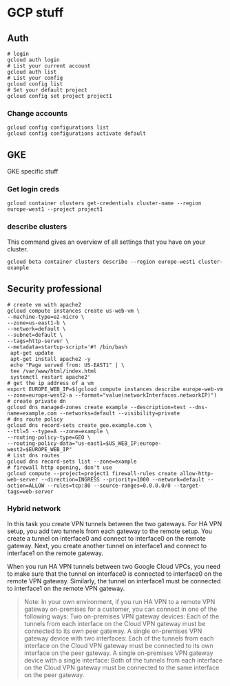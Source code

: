 # GCP stuff

## Auth

```shell
# login
gcloud auth login
# List your current account
gcloud auth list
# List your config
gcloud config list
# Set your default project
gcloud config set project project1
```

### Change accounts

```shell
gcloud config configurations list
gcloud config configurations activate default
```

## GKE

GKE specific stuff

### Get login creds

```shell
gcloud container clusters get-credentials cluster-name --region europe-west1 --project project1
```

### describe clusters

This command gives an overview of all settings that you have on your cluster.

```shell
gcloud beta container clusters describe --region europe-west1 cluster-example
```

## Security professional

```shell
# create vm with apache2
gcloud compute instances create us-web-vm \
--machine-type=e2-micro \
--zone=us-east1-b \
--network=default \
--subnet=default \
--tags=http-server \
--metadata=startup-script='#! /bin/bash
 apt-get update
 apt-get install apache2 -y
 echo "Page served from: US-EAST1" | \
 tee /var/www/html/index.html
 systemctl restart apache2'
# get the ip address of a vm
export EUROPE_WEB_IP=$(gcloud compute instances describe europe-web-vm --zone=europe-west2-a --format="value(networkInterfaces.networkIP)")
# create private dn
gcloud dns managed-zones create example --description=test --dns-name=example.com --networks=default --visibility=private
# dns route policy
gcloud dns record-sets create geo.example.com \
--ttl=5 --type=A --zone=example \
--routing-policy-type=GEO \
--routing-policy-data="us-east1=$US_WEB_IP;europe-west2=$EUROPE_WEB_IP"
# List dns routes
gcloud dns record-sets list --zone=example
# firewall http opening, don't use
gcloud compute --project=project1 firewall-rules create allow-http-web-server --direction=INGRESS --priority=1000 --network=default --action=ALLOW --rules=tcp:80 --source-ranges=0.0.0.0/0 --target-tags=web-server
```

### Hybrid network

In this task you create VPN tunnels between the two gateways. For HA VPN setup, you add two tunnels from each gateway to the remote setup. You create a tunnel on interface0 and connect to interface0 on the remote gateway. Next, you create another tunnel on interface1 and connect to interface1 on the remote gateway.

When you run HA VPN tunnels between two Google Cloud VPCs, you need to make sure that the tunnel on interface0 is connected to interface0 on the remote VPN gateway. Similarly, the tunnel on interface1 must be connected to interface1 on the remote VPN gateway.

> Note: In your own environment, if you run HA VPN to a remote VPN gateway on-premises for a customer, you can connect in one of the following ways:
Two on-premises VPN gateway devices: Each of the tunnels from each interface on the Cloud VPN gateway must be connected to its own peer gateway.
A single on-premises VPN gateway device with two interfaces: Each of the tunnels from each interface on the Cloud VPN gateway must be connected to its own interface on the peer gateway.
A single on-premises VPN gateway device with a single interface: Both of the tunnels from each interface on the Cloud VPN gateway must be connected to the same interface on the peer gateway.
